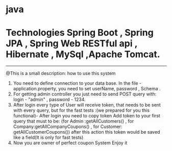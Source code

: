 # java
# Technologies Spring Boot , Spring JPA , Spring Web RESTful api , Hibernate , MySql ,Apache Tomcat.

****************************************************************

@This is a small description: how to use this system  
1. You need to define connection to your data base.
In the file - application.property, you need to set userName, password , Schema . 
2. For getting admin controller you just need to send POST query with: login - "admin" , password - 1234.
3. After login every type of User will receive token,  that needs to be sent with every query, 
but for the fast tests  :(we prepared for you this functional)- After login you need to copy token
Add token to your first query that must to be: 
(for Admin :getAllCustomers() , for Company:getAllCompanyCoupons() , for Customer: getAllCustomerCoupons()) after this action
this token would be saved like a field(It is only for fast tests)
4. Now you are owner of perfect coupon System Enjoy it
